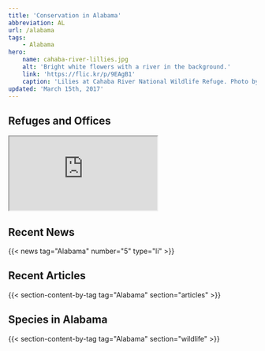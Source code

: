 ```yaml
---
title: 'Conservation in Alabama'
abbreviation: AL
url: /alabama
tags:
    - Alabama
hero:
    name: cahaba-river-lillies.jpg
    alt: 'Bright white flowers with a river in the background.'
    link: 'https://flic.kr/p/9EAgB1'
    caption: 'Lilies at Cahaba River National Wildlife Refuge. Photo by Garry Tucker, USFWS.'
updated: 'March 15th, 2017'
---
```


## Refuges and Offices
<iframe src="https://usfws.github.io/southeast-mega-map/?state=AL&scroll=false" class="state-map"></iframe>

## Recent News
{{< news tag="Alabama" number="5" type="li" >}}

## Recent Articles
{{< section-content-by-tag tag="Alabama" section="articles" >}}

## Species in Alabama
{{< section-content-by-tag tag="Alabama" section="wildlife" >}}
